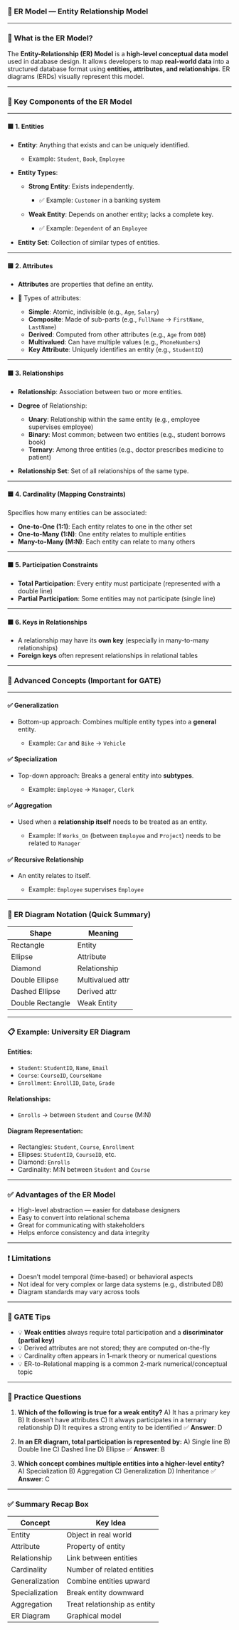 

### 📘 ER Model — Entity Relationship Model

---

### 🔹 What is the ER Model?

The **Entity-Relationship (ER) Model** is a **high-level conceptual data model** used in database design. It allows developers to map **real-world data** into a structured database format using **entities, attributes, and relationships**. ER diagrams (ERDs) visually represent this model.

---

### 🔹 Key Components of the ER Model

---

#### 🟩 1. **Entities**

* **Entity**: Anything that exists and can be uniquely identified.

  * Example: `Student`, `Book`, `Employee`

* **Entity Types**:

  * **Strong Entity**: Exists independently.

    * ✅ Example: `Customer` in a banking system
  * **Weak Entity**: Depends on another entity; lacks a complete key.

    * ✅ Example: `Dependent` of an `Employee`

* **Entity Set**: Collection of similar types of entities.

---

#### 🟨 2. **Attributes**

* **Attributes** are properties that define an entity.
* 🧩 Types of attributes:

  * **Simple**: Atomic, indivisible (e.g., `Age`, `Salary`)
  * **Composite**: Made of sub-parts (e.g., `FullName` → `FirstName`, `LastName`)
  * **Derived**: Computed from other attributes (e.g., `Age` from `DOB`)
  * **Multivalued**: Can have multiple values (e.g., `PhoneNumbers`)
  * **Key Attribute**: Uniquely identifies an entity (e.g., `StudentID`)

---

#### 🟥 3. **Relationships**

* **Relationship**: Association between two or more entities.

* **Degree** of Relationship:

  * **Unary**: Relationship within the same entity (e.g., employee supervises employee)
  * **Binary**: Most common; between two entities (e.g., student borrows book)
  * **Ternary**: Among three entities (e.g., doctor prescribes medicine to patient)

* **Relationship Set**: Set of all relationships of the same type.

---

#### 🟦 4. **Cardinality (Mapping Constraints)**

Specifies how many entities can be associated:

* **One-to-One (1:1)**: Each entity relates to one in the other set
* **One-to-Many (1\:N)**: One entity relates to multiple entities
* **Many-to-Many (M\:N)**: Each entity can relate to many others

---

#### 🟧 5. **Participation Constraints**

* **Total Participation**: Every entity must participate (represented with a double line)
* **Partial Participation**: Some entities may not participate (single line)

---

#### 🟫 6. **Keys in Relationships**

* A relationship may have its **own key** (especially in many-to-many relationships)
* **Foreign keys** often represent relationships in relational tables

---

### 🔷 Advanced Concepts (Important for GATE)

---

#### ✅ **Generalization**

* Bottom-up approach: Combines multiple entity types into a **general** entity.

  * Example: `Car` and `Bike` → `Vehicle`

#### ✅ **Specialization**

* Top-down approach: Breaks a general entity into **subtypes**.

  * Example: `Employee` → `Manager`, `Clerk`

#### ✅ **Aggregation**

* Used when a **relationship itself** needs to be treated as an entity.

  * Example: If `Works_On` (between `Employee` and `Project`) needs to be related to `Manager`

#### ✅ **Recursive Relationship**

* An entity relates to itself.

  * Example: `Employee` supervises `Employee`

---

### 🧠 ER Diagram Notation (Quick Summary)

| Shape            | Meaning          |
| ---------------- | ---------------- |
| Rectangle        | Entity           |
| Ellipse          | Attribute        |
| Diamond          | Relationship     |
| Double Ellipse   | Multivalued attr |
| Dashed Ellipse   | Derived attr     |
| Double Rectangle | Weak Entity      |

---

### 📋 Example: University ER Diagram

#### **Entities**:

* `Student`: `StudentID`, `Name`, `Email`
* `Course`: `CourseID`, `CourseName`
* `Enrollment`: `EnrollID`, `Date`, `Grade`

#### **Relationships**:

* `Enrolls` → between `Student` and `Course` (M\:N)

#### **Diagram Representation**:

* Rectangles: `Student`, `Course`, `Enrollment`
* Ellipses: `StudentID`, `CourseID`, etc.
* Diamond: `Enrolls`
* Cardinality: M\:N between `Student` and `Course`

---

### ✅ Advantages of the ER Model

* High-level abstraction — easier for database designers
* Easy to convert into relational schema
* Great for communicating with stakeholders
* Helps enforce consistency and data integrity

---

### ❗ Limitations

* Doesn’t model temporal (time-based) or behavioral aspects
* Not ideal for very complex or large data systems (e.g., distributed DB)
* Diagram standards may vary across tools

---

### 🧠 GATE Tips

* 💡 **Weak entities** always require total participation and a **discriminator (partial key)**
* 💡 Derived attributes are not stored; they are computed on-the-fly
* 💡 Cardinality often appears in 1-mark theory or numerical questions
* 💡 ER-to-Relational mapping is a common 2-mark numerical/conceptual topic

---

### 🎯 Practice Questions

1. **Which of the following is true for a weak entity?**
   A) It has a primary key
   B) It doesn’t have attributes
   C) It always participates in a ternary relationship
   D) It requires a strong entity to be identified
   ✅ **Answer**: D

2. **In an ER diagram, total participation is represented by:**
   A) Single line
   B) Double line
   C) Dashed line
   D) Ellipse
   ✅ **Answer**: B

3. **Which concept combines multiple entities into a higher-level entity?**
   A) Specialization
   B) Aggregation
   C) Generalization
   D) Inheritance
   ✅ **Answer**: C

---

### ✅ Summary Recap Box

| Concept        | Key Idea                     |
| -------------- | ---------------------------- |
| Entity         | Object in real world         |
| Attribute      | Property of entity           |
| Relationship   | Link between entities        |
| Cardinality    | Number of related entities   |
| Generalization | Combine entities upward      |
| Specialization | Break entity downward        |
| Aggregation    | Treat relationship as entity |
| ER Diagram     | Graphical model              |


